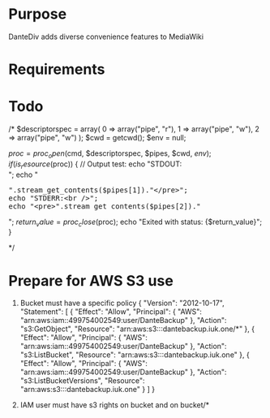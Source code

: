 # Purpose #

DanteDiv adds diverse convenience features to MediaWiki


# Requirements





# Todo 






/*
  $descriptorspec = array( 0 => array("pipe", "r"), 1 => array("pipe", "w"), 2 => array("pipe", "w") );
  $cwd = getcwd();
  $env = null;

  $proc = proc_open($cmd, $descriptorspec, $pipes, $cwd, $env);
  if (is_resource($proc)) {
    // Output test:
    echo "STDOUT:<br />";
    echo "<pre>".stream_get_contents($pipes[1])."</pre>";
    echo "STDERR:<br />";
    echo "<pre>".stream_get_contents($pipes[2])."</pre>";
    $return_value = proc_close($proc);
    echo "Exited with status: {$return_value}";
  }

*/



# Prepare for AWS S3 use

1) Bucket must have a specific policy
{
    "Version": "2012-10-17",
    "Statement": [
        {
            "Effect": "Allow",
            "Principal": {
                "AWS": "arn:aws:iam::499754002549:user/DanteBackup"
            },
            "Action": "s3:GetObject",
            "Resource": "arn:aws:s3:::dantebackup.iuk.one/*"
        },
        {
            "Effect": "Allow",
            "Principal": {
                "AWS": "arn:aws:iam::499754002549:user/DanteBackup"
            },
            "Action": "s3:ListBucket",
            "Resource": "arn:aws:s3:::dantebackup.iuk.one"
        },
        {
            "Effect": "Allow",
            "Principal": {
                "AWS": "arn:aws:iam::499754002549:user/DanteBackup"
            },
            "Action": "s3:ListBucketVersions",
            "Resource": "arn:aws:s3:::dantebackup.iuk.one"
        }
    ]
}


2) IAM user must have s3 rights on bucket and on bucket/*